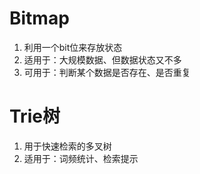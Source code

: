 # Bitmap

1. 利用一个bit位来存放状态
2. 适用于：大规模数据、但数据状态又不多
3. 可用于：判断某个数据是否存在、是否重复


# Trie树

1. 用于快速检索的多叉树
2. 适用于：词频统计、检索提示
